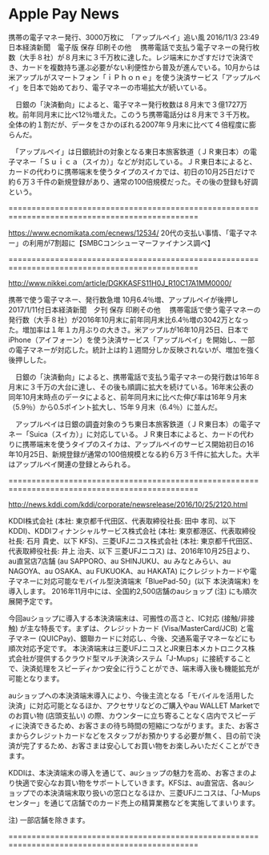 Apple Pay News
===============================================================================================
携帯の電子マネー発行、3000万枚に　「アップルペイ」追い風
2016/11/3 23:49日本経済新聞　電子版
 保存 印刷その他
　携帯電話で支払う電子マネーの発行枚数（大手８社）が８月末に３千万枚に達した。レジ端末にかざすだけで決済でき、カードを複数持ち運ぶ必要がない利便性から普及が進んでいる。10月からは米アップルがスマートフォン「ｉＰｈｏｎｅ」を使う決済サービス「アップルペイ」を日本で始めており、電子マネーの市場拡大が続いている。

　日銀の「決済動向」によると、電子マネー発行枚数は８月末で３億1727万枚。前年同月末に比べ12％増えた。このうち携帯電話分は８月末で３千万枚。全体の約１割だが、データをさかのぼれる2007年９月末に比べて４倍程度に膨らんだ。

　「アップルペイ」は日銀統計の対象となる東日本旅客鉄道（ＪＲ東日本）の電子マネー「Ｓｕｉｃａ（スイカ）」などが対応している。ＪＲ東日本によると、カードの代わりに携帯端末を使うタイプのスイカでは、初日の10月25日だけで約６万３千件の新規登録があり、通常の100倍規模だった。その後の登録も好調という。

===============================================================================================

https://www.ecnomikata.com/ecnews/12534/
20代の支払い事情、「電子マネー」の利用が7割超に【SMBCコンシューマーファイナンス調べ】

===============================================================================================

http://www.nikkei.com/article/DGKKASFS11H0J_R10C17A1MM0000/

携帯で使う電子マネー、発行数急増 10月6.4％増、アップルペイが後押し
2017/1/11付日本経済新聞　夕刊
 保存 印刷その他
　携帯電話で使う電子マネーの発行数（大手８社）が2016年10月末に前年同月末比6.4％増の3042万となった。増加率は１年１カ月ぶりの大きさ。米アップルが16年10月25日、日本でiPhone（アイフォーン）を使う決済サービス「アップルペイ」を開始し、一部の電子マネーが対応した。統計上は約１週間分しか反映されないが、増加を強く後押しした。

　日銀の「決済動向」によると、携帯電話で支払う電子マネーの発行数は16年８月末に３千万の大台に達し、その後も順調に拡大を続けている。16年末公表の同年10月末時点のデータによると、前年同月末に比べた伸び率は16年９月末（5.9％）から0.5ポイント拡大し、15年９月末（6.4％）に並んだ。

　アップルペイは日銀の調査対象のうち東日本旅客鉄道（ＪＲ東日本）の電子マネー「Suica（スイカ）」に対応している。ＪＲ東日本によると、カードの代わりに携帯端末を使うタイプのスイカは、アップルペイのサービス開始初日の16年10月25日、新規登録が通常の100倍規模となる約６万３千件に拡大した。大半はアップルペイ関連の登録とみられる。

===============================================================================================

http://news.kddi.com/kddi/corporate/newsrelease/2016/10/25/2120.html

KDDI株式会社 (本社: 東京都千代田区、代表取締役社長: 田中 孝司、以下 KDDI)、KDDIフィナンシャルサービス株式会社 (本社: 東京都港区、代表取締役社長: 石月 貴史、以下 KFS)、三菱UFJニコス株式会社 (本社: 東京都千代田区、代表取締役社長: 井上 治夫、以下 三菱UFJニコス) は、2016年10月25日より、au直営店7店舗 (au SAPPORO、au SHINJUKU、au みなとみらい、au NAGOYA、au OSAKA、au FUKUOKA、au HAKATA) にクレジットカードや電子マネーに対応可能なモバイル型決済端末「BluePad-50」(以下 本決済端末) を導入します。
2016年11月中には、全国約2,500店舗のauショップ (注) にも順次展開予定です。

今回auショップに導入する本決済端末は、可搬性の高さと、IC対応 (接触/非接触) が主な特長です。まずは、クレジットカード (Visa/MasterCard/JCB) と電子マネー (QUICPay)、銀聯カードに対応し、今後、交通系電子マネーなどにも順次対応予定です。
本決済端末は三菱UFJニコスとJR東日本メカトロニクス株式会社が提供するクラウド型マルチ決済システム「J-Mups」に接続することで、決済処理をスピーディかつ安全に行うことができ、端末導入後も機能拡充が可能となります。

auショップへの本決済端末導入により、今後主流となる「モバイルを活用した決済」に対応可能となるほか、アクセサリなどのご購入やau WALLET Marketでのお買い物 (店頭支払い) の際、カウンターに立ち寄ることなく店内でスピーディに決済できるため、お客さまの待ち時間の短縮につながります。また、お客さまからクレジットカードなどをスタッフがお預かりする必要が無く、目の前で決済が完了するため、お客さまは安心してお買い物をお楽しみいただくことができます。

KDDIは、本決済端末の導入を通じて、auショップの魅力を高め、お客さまのより快適で安心なお買い物をサポートしていきます。KFSは、au直営店、各auショップでの本決済端末取り扱いの窓口となるほか、三菱UFJニコスは、「J-Mupsセンター」を通じて店舗でのカード売上の精算業務などを実施してまいります。

注)
一部店舗を除きます。

===============================================================================================
